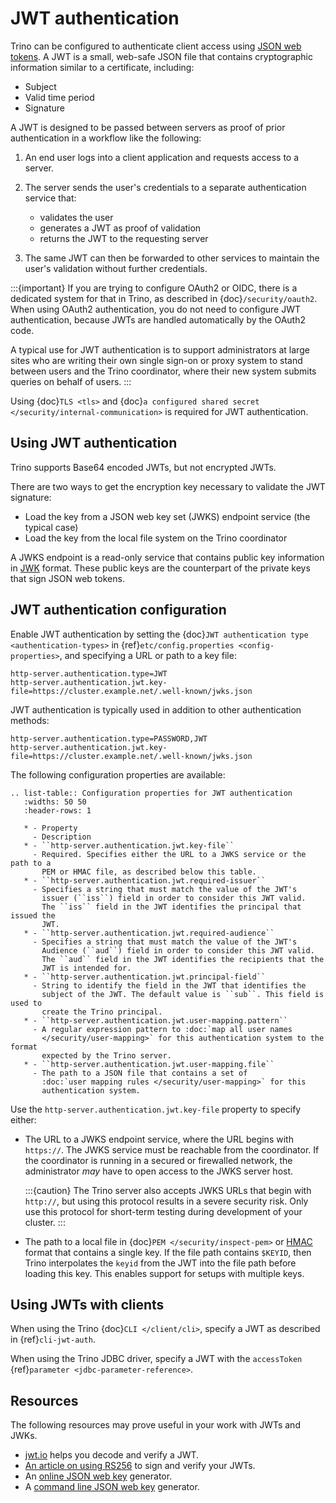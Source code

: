 # JWT authentication

Trino can be configured to authenticate client access using [JSON web tokens](https://wikipedia.org/wiki/JSON_Web_Token). A JWT is a small, web-safe
JSON file that contains cryptographic information similar to a certificate,
including:

- Subject
- Valid time period
- Signature

A JWT is designed to be passed between servers as proof of prior authentication
in a workflow like the following:

1. An end user logs into a client application and requests access to a server.

2. The server sends the user's credentials to a separate authentication service
   that:

   - validates the user
   - generates a JWT as proof of validation
   - returns the JWT to the requesting server

3. The same JWT can then be forwarded to other services to maintain the user's
   validation without further credentials.

:::{important}
If you are trying to configure OAuth2 or OIDC, there is a dedicated system
for that in Trino, as described in {doc}`/security/oauth2`. When using
OAuth2 authentication, you do not need to configure JWT authentication,
because JWTs are handled automatically by the OAuth2 code.

A typical use for JWT authentication is to support administrators at large
sites who are writing their own single sign-on or proxy system to stand
between users and the Trino coordinator, where their new system submits
queries on behalf of users.
:::

Using {doc}`TLS <tls>` and {doc}`a configured shared secret
</security/internal-communication>` is required for JWT authentication.

## Using JWT authentication

Trino supports Base64 encoded JWTs, but not encrypted JWTs.

There are two ways to get the encryption key necessary to validate the JWT
signature:

- Load the key from a JSON web key set (JWKS) endpoint service (the
  typical case)
- Load the key from the local file system on the Trino coordinator

A JWKS endpoint is a read-only service that contains public key information in
[JWK](https://datatracker.ietf.org/doc/html/rfc7517) format. These public
keys are the counterpart of the private keys that sign JSON web tokens.

## JWT authentication configuration

Enable JWT authentication by setting the {doc}`JWT authentication type
<authentication-types>` in {ref}`etc/config.properties <config-properties>`, and
specifying a URL or path to a key file:

```properties
http-server.authentication.type=JWT
http-server.authentication.jwt.key-file=https://cluster.example.net/.well-known/jwks.json
```

JWT authentication is typically used in addition to other authentication
methods:

```properties
http-server.authentication.type=PASSWORD,JWT
http-server.authentication.jwt.key-file=https://cluster.example.net/.well-known/jwks.json
```

The following configuration properties are available:

```{eval-rst}
.. list-table:: Configuration properties for JWT authentication
   :widths: 50 50
   :header-rows: 1

   * - Property
     - Description
   * - ``http-server.authentication.jwt.key-file``
     - Required. Specifies either the URL to a JWKS service or the path to a
       PEM or HMAC file, as described below this table.
   * - ``http-server.authentication.jwt.required-issuer``
     - Specifies a string that must match the value of the JWT's
       issuer (``iss``) field in order to consider this JWT valid.
       The ``iss`` field in the JWT identifies the principal that issued the
       JWT.
   * - ``http-server.authentication.jwt.required-audience``
     - Specifies a string that must match the value of the JWT's
       Audience (``aud``) field in order to consider this JWT valid.
       The ``aud`` field in the JWT identifies the recipients that the
       JWT is intended for.
   * - ``http-server.authentication.jwt.principal-field``
     - String to identify the field in the JWT that identifies the
       subject of the JWT. The default value is ``sub``. This field is used to
       create the Trino principal.
   * - ``http-server.authentication.jwt.user-mapping.pattern``
     - A regular expression pattern to :doc:`map all user names
       </security/user-mapping>` for this authentication system to the format
       expected by the Trino server.
   * - ``http-server.authentication.jwt.user-mapping.file``
     - The path to a JSON file that contains a set of
       :doc:`user mapping rules </security/user-mapping>` for this
       authentication system.
```

Use the `http-server.authentication.jwt.key-file` property to specify
either:

- The URL to a JWKS endpoint service, where the URL begins with `https://`.
  The JWKS service must be reachable from the coordinator. If the coordinator
  is running in a secured or firewalled network, the administrator *may* have
  to open access to the JWKS server host.

  :::{caution}
  The Trino server also accepts JWKS URLs that begin with `http://`, but
  using this protocol results in a severe security risk. Only use this
  protocol for short-term testing during development of your cluster.
  :::

- The path to a local file in {doc}`PEM </security/inspect-pem>` or [HMAC](https://wikipedia.org/wiki/HMAC) format that contains a single key.
  If the file path contains `$KEYID`, then Trino interpolates the `keyid`
  from the JWT into the file path before loading this key. This enables support
  for setups with multiple keys.

## Using JWTs with clients

When using the Trino {doc}`CLI </client/cli>`, specify a JWT as described
in {ref}`cli-jwt-auth`.

When using the Trino JDBC driver, specify a JWT with the `accessToken`
{ref}`parameter <jdbc-parameter-reference>`.

## Resources

The following resources may prove useful in your work with JWTs and JWKs.

- [jwt.io](https://jwt.io) helps you decode and verify a JWT.
- [An article on using RS256](https://auth0.com/blog/navigating-rs256-and-jwks/)
  to sign and verify your JWTs.
- An [online JSON web key](https://mkjwk.org) generator.
- A [command line JSON web key](https://connect2id.com/products/nimbus-jose-jwt/generator) generator.
